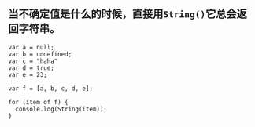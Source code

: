## 当不确定值是什么的时候，直接用`String()`它总会返回字符串。

```
var a = null;
var b = undefined;
var c = "haha"
var d = true;
var e = 23;

var f = [a, b, c, d, e];

for (item of f) {
  console.log(String(item));
}
```
